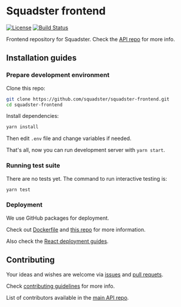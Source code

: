 # Squadster frontend

[![License](https://img.shields.io/github/license/squadster/squadster-frontend.svg)](https://github.com/squadster/squadster-frontend/blob/master/LICENSE)
[![Build Status](https://travis-ci.com/squadster/squadster-frontend.svg?branch=master)](https://travis-ci.com/squadster/squadster-frontend)
<!---
[![Site status](https://img.shields.io/website?down_color=red&down_message=Offline&up_color=green&up_message=Up&url=http%3A%2F%2Fsquadster.wtf)](https://squadster.wtf)
-->

Frontend repository for Squadster. Check the [API repo](https://github.com/squadster/squadster-api) for more info.

## Installation guides

### Prepare development environment

Clone this repo:

```bash
git clone https://github.com/squadster/squadster-frontend.git
cd squadster-frontend
```

Install dependencies:

```bash
yarn install
```

Then edit `.env` file and change variables if needed.

That's all, now you can run development server with `yarn start`.

### Running test suite

There are no tests yet. The command to run interactive testing is:

```bash
yarn test
```

### Deployment

We use GitHub packages for deployment.

Check out [Dockerfile](Dockerfile) and [this repo](https://github.com/squadster/squadster-deployment) for more information.

Also check the [React deployment guides](https://facebook.github.io/create-react-app/docs/deployment).

## Contributing

Your ideas and wishes are welcome via [issues](https://github.com/squadster/squadster-frontend/issues) and [pull requets](https://github.com/squadster/squadster-frontend/pulls).

Check [contributing guidelines](CONTRIBUTING.md) for more info.

List of contributors available in the [main API repo](https://github.com/squadster/squadster-api).
